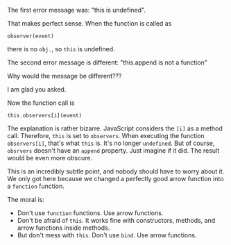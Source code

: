 The first error message was: "this is undefined".

That makes perfect sense. When the function is called as

`observer(event)`

there is no `obj.`, so `this` is undefined.

The second error message is different: "this.append is not a function"

Why would the message be different??? 

I am glad you asked. 

Now the function call is

`this.observers[i](event)`

The explanation is rather bizarre. JavaScript considers the `[i]` as a method call. Therefore, `this` is set to `observers`. When executing the function `observers[i]`, that's what `this` is. It's no longer `undefined`. But of course, `obsrvers` doesn't have an `append` property. Just imagine if it did. The result would be even more obscure.

This is an incredibly subtle point, and nobody should have to worry about it. We only got here because we changed a perfectly good arrow function into a `function` function.

The moral is:
* Don't use `function` functions. Use arrow functions.
* Don't be afraid of `this`. It works fine with constructors, methods, and arrow functions inside methods.
* But don't mess with `this`. Don't use `bind`. Use arrow functions.

